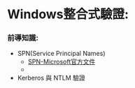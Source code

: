 # Windows整合式驗證:

### 前導知識:
* SPN(Service Principal Names)
  * [SPN-Microsoft官方文件](https://docs.microsoft.com/en-us/windows/win32/ad/service-principal-names)
  * 
* Kerberos 與 NTLM 驗證

 
